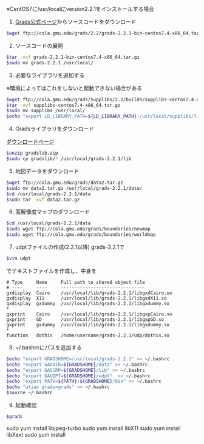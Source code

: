 ※CentOS7に/usr/localにversion2.2.1をインストールする場合
1. [Grads公式ページ](http://cola.gmu.edu/grads/downloads.php)からソースコードをダウンロード
```Bash
$wget ftp://cola.gmu.edu/grads/2.2/grads-2.2.1-bin-centos7.4-x86_64.tar.gz
```

2. ソースコードの展開
```Bash
$tar -xvf grads-2.2.1-bin-centos7.4-x86_64.tar.gz
$sudo mv grads-2.2.1 /usr/local/
```

3. 必要なライブラリを追加する

※環境によってはこれをしないと起動できない場合がある
```Bash
$wget ftp://cola.gmu.edu/grads/Supplibs/2.2/builds/supplibs-centos7.4-x86_64.tar.gz
$tar -xvf supplibs-centos7.4-x86_64.tar.gz
$sudo mv supplibs /usr/local/
$echo "export LD_LIBRARY_PATH=${LD_LIBRARY_PATH}:/usr/local/supplibs/lib" >> ~/.bashrc
```

4. Gradsライブラリをダウンロード

[ダウンロードページ](https://researchmap.jp/multidatabases/multidatabase_contents/detail/232785/5dc1aaaf5a0d631c7e4b20d34f002f6c?frame_id=822841)

```Bash
$unzip gradslib.zip
$sudo cp gradslib/* /usr/local/grads-2.2.1/lib
```

5. 地図データをダウンロード
```Bash
$wget ftp://cola.gmu.edu/grads/data2.tar.gz
$sudo mv data2.tar.gz /usr/local/grads-2.2.1/data/
$cd /usr/local/grads-2.2.1/data
$sudo tar -xvf data2.tar.gz
```

6. 高解像度マップのダウンロード
```Bash
$cd /usr/local/grads-2.2.1/data
$sudo wget ftp://cola.gmu.edu/grads/boundaries/newmap
$sudo wget ftp://cola.gmu.edu/grads/boundaries/worldmap
```

7. udptファイルの作成(2.2.1以降)
grads-2.2.1で
```Bash
$vim udpt
```
でテキストファイルを作成し、中身を
```text
# Type     Name     Full path to shared object file
# ----     ----     -------------------------------
gxdisplay  Cairo    /usr/local/lib/grads-2.2.1/libgxdCairo.so
gxdisplay  X11      /usr/local/lib/grads-2.2.1/libgxdX11.so
gxdisplay  gxdummy  /usr/local/lib/grads-2.2.1/libgxdummy.so
*
gxprint    Cairo    /usr/local/lib/grads-2.2.1/libgxpCairo.so
gxprint    GD       /usr/local/lib/grads-2.2.1/libgxpGD.so
gxprint    gxdummy  /usr/local/lib/grads-2.2.1/libgxdummy.so
*
function   dothis   /home/username/grads-2.2.1/udp/dothis.so
```

8. ~/.bashrcにパスを追加する
```Bash
$echo "export GRADSHOME=/usr/local/grads-2.2.1" >> ~/.bashrc
$echo "export GADDIR=${GRADSHOME}/data" >> ~/.bashrc
$echo "export GASCRP=${GRADSHOME}/lib" >> ~/.bashrc
$echo "export GAUDPT=${GRADSHOME}/udpt"  >> ~/.bashrc
$echo "export PATH=${PATH}:${GRADSHOME}/bin" >> ~/.bashrc
$echo "alias grads=grads" >> ~/.bashrc
$source ~/.bashrc

```



9. 起動確認
```Bash
$grads
```

sudo yum install libjpeg-turbo
sudo yum install libX11
sudo yum install libXext
sudo yum install 